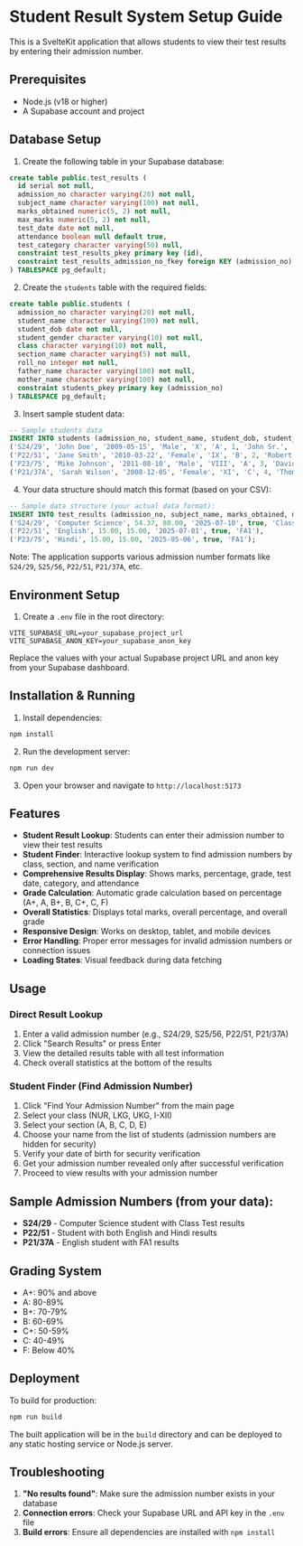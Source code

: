 # Student Result System Setup Guide

This is a SvelteKit application that allows students to view their test results by entering their admission number.

## Prerequisites

- Node.js (v18 or higher)
- A Supabase account and project

## Database Setup

1. Create the following table in your Supabase database:

```sql
create table public.test_results (
  id serial not null,
  admission_no character varying(20) not null,
  subject_name character varying(100) not null,
  marks_obtained numeric(5, 2) not null,
  max_marks numeric(5, 2) not null,
  test_date date not null,
  attendance boolean null default true,
  test_category character varying(50) null,
  constraint test_results_pkey primary key (id),
  constraint test_results_admission_no_fkey foreign KEY (admission_no) references students (admission_no)
) TABLESPACE pg_default;
```

2. Create the `students` table with the required fields:

```sql
create table public.students (
  admission_no character varying(20) not null,
  student_name character varying(100) not null,
  student_dob date not null,
  student_gender character varying(10) not null,
  class character varying(10) not null,
  section_name character varying(5) not null,
  roll_no integer not null,
  father_name character varying(100) not null,
  mother_name character varying(100) not null,
  constraint students_pkey primary key (admission_no)
) TABLESPACE pg_default;
```

3. Insert sample student data:

```sql
-- Sample students data
INSERT INTO students (admission_no, student_name, student_dob, student_gender, class, section_name, roll_no, father_name, mother_name) VALUES
('S24/29', 'John Doe', '2009-05-15', 'Male', 'X', 'A', 1, 'John Sr.', 'Jane Doe'),
('P22/51', 'Jane Smith', '2010-03-22', 'Female', 'IX', 'B', 2, 'Robert Smith', 'Mary Smith'),
('P23/75', 'Mike Johnson', '2011-08-10', 'Male', 'VIII', 'A', 3, 'David Johnson', 'Lisa Johnson'),
('P21/37A', 'Sarah Wilson', '2008-12-05', 'Female', 'XI', 'C', 4, 'Thomas Wilson', 'Emma Wilson');
```

4. Your data structure should match this format (based on your CSV):

```sql
-- Sample data structure (your actual data format):
INSERT INTO test_results (admission_no, subject_name, marks_obtained, max_marks, test_date, attendance, test_category) VALUES
('S24/29', 'Computer Science', 54.37, 80.00, '2025-07-10', true, 'Class Test'),
('P22/51', 'English', 15.00, 15.00, '2025-07-01', true, 'FA1'),
('P23/75', 'Hindi', 15.00, 15.00, '2025-05-06', true, 'FA1');
```

Note: The application supports various admission number formats like `S24/29`, `S25/56`, `P22/51`, `P21/37A`, etc.

## Environment Setup

1. Create a `.env` file in the root directory:

```env
VITE_SUPABASE_URL=your_supabase_project_url
VITE_SUPABASE_ANON_KEY=your_supabase_anon_key
```

Replace the values with your actual Supabase project URL and anon key from your Supabase dashboard.

## Installation & Running

1. Install dependencies:
```bash
npm install
```

2. Run the development server:
```bash
npm run dev
```

3. Open your browser and navigate to `http://localhost:5173`

## Features

- **Student Result Lookup**: Students can enter their admission number to view their test results
- **Student Finder**: Interactive lookup system to find admission numbers by class, section, and name verification
- **Comprehensive Results Display**: Shows marks, percentage, grade, test date, category, and attendance
- **Grade Calculation**: Automatic grade calculation based on percentage (A+, A, B+, B, C+, C, F)
- **Overall Statistics**: Displays total marks, overall percentage, and overall grade
- **Responsive Design**: Works on desktop, tablet, and mobile devices
- **Error Handling**: Proper error messages for invalid admission numbers or connection issues
- **Loading States**: Visual feedback during data fetching

## Usage

### Direct Result Lookup
1. Enter a valid admission number (e.g., S24/29, S25/56, P22/51, P21/37A)
2. Click "Search Results" or press Enter
3. View the detailed results table with all test information
4. Check overall statistics at the bottom of the results

### Student Finder (Find Admission Number)
1. Click "Find Your Admission Number" from the main page
2. Select your class (NUR, LKG, UKG, I-XII)
3. Select your section (A, B, C, D, E)
4. Choose your name from the list of students (admission numbers are hidden for security)
5. Verify your date of birth for security verification
6. Get your admission number revealed only after successful verification
7. Proceed to view results with your admission number

## Sample Admission Numbers (from your data):
- **S24/29** - Computer Science student with Class Test results
- **P22/51** - Student with both English and Hindi results
- **P21/37A** - English student with FA1 results

## Grading System

- A+: 90% and above
- A: 80-89%
- B+: 70-79%
- B: 60-69%
- C+: 50-59%
- C: 40-49%
- F: Below 40%

## Deployment

To build for production:

```bash
npm run build
```

The built application will be in the `build` directory and can be deployed to any static hosting service or Node.js server.

## Troubleshooting

1. **"No results found"**: Make sure the admission number exists in your database
2. **Connection errors**: Check your Supabase URL and API key in the `.env` file
3. **Build errors**: Ensure all dependencies are installed with `npm install`
